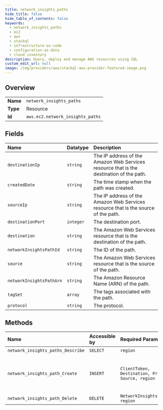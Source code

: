 ```yaml
---
title: network_insights_paths
hide_title: false
hide_table_of_contents: false
keywords:
  - network_insights_paths
  - ec2
  - aws    
  - stackql
  - infrastructure-as-code
  - configuration-as-data
  - cloud inventory
description: Query, deploy and manage AWS resources using SQL
custom_edit_url: null
image: /img/providers/aws/stackql-aws-provider-featured-image.png
---
```

  
    

## Overview
<table><tbody>
<tr><td><b>Name</b></td><td><code>network_insights_paths</code></td></tr>
<tr><td><b>Type</b></td><td>Resource</td></tr>
<tr><td><b>Id</b></td><td><code>aws.ec2.network_insights_paths</code></td></tr>
</tbody></table>

## Fields
| Name | Datatype | Description |
|:-----|:---------|:------------|
| `destinationIp` | `string` | The IP address of the Amazon Web Services resource that is the destination of the path. |
| `createdDate` | `string` | The time stamp when the path was created. |
| `sourceIp` | `string` | The IP address of the Amazon Web Services resource that is the source of the path. |
| `destinationPort` | `integer` | The destination port. |
| `destination` | `string` | The Amazon Web Services resource that is the destination of the path. |
| `networkInsightsPathId` | `string` | The ID of the path. |
| `source` | `string` | The Amazon Web Services resource that is the source of the path. |
| `networkInsightsPathArn` | `string` | The Amazon Resource Name (ARN) of the path. |
| `tagSet` | `array` | The tags associated with the path. |
| `protocol` | `string` | The protocol. |
## Methods
| Name | Accessible by | Required Params | Description |
|:-----|:--------------|:----------------|:------------|
| `network_insights_paths_Describe` | `SELECT` | `region` | Describes one or more of your paths. |
| `network_insights_path_Create` | `INSERT` | `ClientToken, Destination, Protocol, Source, region` | &lt;p&gt;Creates a path to analyze for reachability.&lt;/p&gt; &lt;p&gt;Reachability Analyzer enables you to analyze and debug network reachability between two resources in your virtual private cloud (VPC). For more information, see &lt;a href="https://docs.aws.amazon.com/vpc/latest/reachability/"&gt;What is Reachability Analyzer&lt;/a&gt;.&lt;/p&gt; |
| `network_insights_path_Delete` | `DELETE` | `NetworkInsightsPathId, region` | Deletes the specified path. |
